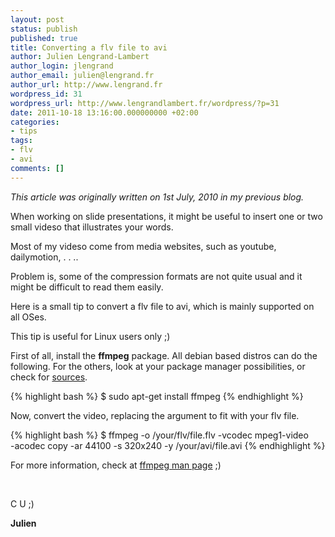 ```yaml
---
layout: post
status: publish
published: true
title: Converting a flv file to avi
author: Julien Lengrand-Lambert
author_login: jlengrand
author_email: julien@lengrand.fr
author_url: http://www.lengrand.fr
wordpress_id: 31
wordpress_url: http://www.lengrandlambert.fr/wordpress/?p=31
date: 2011-10-18 13:16:00.000000000 +02:00
categories:
- tips
tags:
- flv
- avi
comments: []
---
```

<em>This article was originally written on 1st July, 2010 in my previous blog.</em>

When working on slide presentations, it might be useful to insert one or two small videso that illustrates your words.

Most of my videso come from media websites, such as youtube, dailymotion, . . ..

Problem is, some of the compression formats are not quite usual and it might be difficult to read them easily.

Here is a small tip to convert a flv file to avi, which is mainly supported on all OSes.

This tip is useful for Linux users only ;)

First of all, install the <strong>ffmpeg</strong> package. All debian based distros can do the following. For the others, look at your package manager possibilities, or check for <a href="http://ffmpeg.org/download.html">sources</a>.

{% highlight bash %}
$ sudo apt-get install ffmpeg
{% endhighlight %}

Now, convert the video, replacing the argument to fit with your flv file.

{% highlight bash %}
$ ffmpeg -o /your/flv/file.flv -vcodec mpeg1-video \
 -acodec copy -ar 44100 -s 320x240 -y /your/avi/file.avi
{% endhighlight %}

For more information, check at <a href="http://pwet.fr/man/linux/commandes/ffmpeg">ffmpeg man page</a> ;)

&nbsp;

C U ;)

<strong>Julien</strong>

